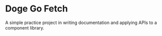 # Doge Go Fetch
A simple practice project in writing documentation and applying APIs to a component library.
